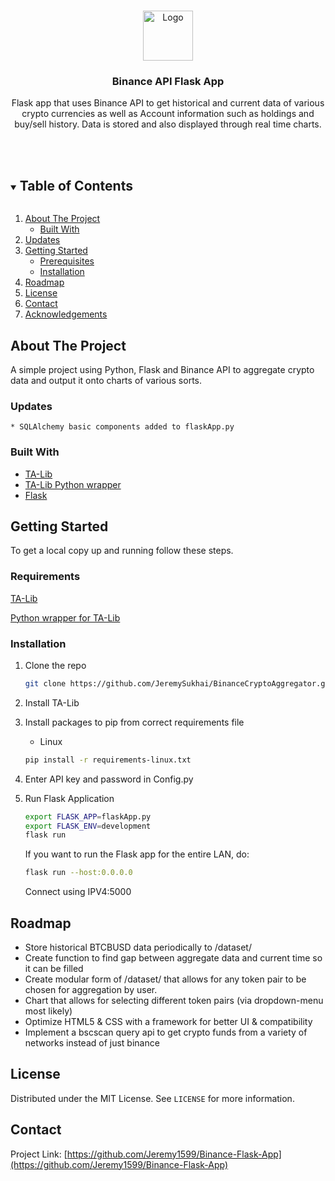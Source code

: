 <!--
*** Thanks for checking out the Best-README-Template. If you have a suggestion
*** that would make this better, please fork the repo and create a pull request
*** or simply open an issue with the tag "enhancement".
*** Thanks again! Now go create something AMAZING! :D
***
***
***
*** To avoid retyping too much info. Do a search and replace for the following:
*** github_username, repo_name, twitter_handle, email, project_title, project_description
-->



<!-- PROJECT SHIELDS -->
<!--
*** I'm using markdown "reference style" links for readability.
*** Reference links are enclosed in brackets [ ] instead of parentheses ( ).
*** See the bottom of this document for the declaration of the reference variables
*** for contributors-url, forks-url, etc. This is an optional, concise syntax you may use.
*** https://www.markdownguide.org/basic-syntax/#reference-style-links
-->

<!-- PROJECT LOGO -->
<br />
<p align="center">
  <a href="https://github.com/Jeremy1599/Binance-Flask-App">
    <img src="https://public.bnbstatic.com/image/cms/blog/20200707/631c823b-886e-4e46-b12f-29e5fdc0882e.png" alt="Logo" width="80" height="80">
  </a>

<h3 align="center">Binance API Flask App</h3>

  <p align="center">
    Flask app that uses Binance API to get historical and current data of various crypto currencies as well as Account information such as holdings and buy/sell history.
    Data is stored and also displayed through real time charts.
    <br />
    <br />
    <br />
  </p>
</p>



<!-- TABLE OF CONTENTS -->
<details open="open">
  <summary><h2 style="display: inline-block">Table of Contents</h2></summary>
  <ol>
    <li>
      <a href="#about-the-project">About The Project</a>
      <ul>
        <li><a href="#built-with">Built With</a></li>
      </ul>
    </li>
    <li><a href="#updates">Updates</a></li>
    <li>
      <a href="#getting-started">Getting Started</a>
      <ul>
        <li><a href="#prerequisites">Prerequisites</a></li>
        <li><a href="#installation">Installation</a></li>
      </ul>
    </li>
    <li><a href="#roadmap">Roadmap</a></li>
    <li><a href="#license">License</a></li>
    <li><a href="#contact">Contact</a></li>
    <li><a href="#acknowledgements">Acknowledgements</a></li>
  </ol>
</details>



<!-- ABOUT THE PROJECT -->

## About The Project

A simple project using Python, Flask and Binance API to aggregate crypto data and output it onto charts of various
sorts.

### Updates

    * SQLAlchemy basic components added to flaskApp.py

### Built With

* [TA-Lib](https://ta-lib.org/)
* [TA-Lib Python wrapper](https://mrjbq7.github.io/ta-lib/install.html)
* [Flask](https://flask.palletsprojects.com/en/2.0.x/)

<!-- GETTING STARTED -->

## Getting Started

To get a local copy up and running follow these steps.

### Requirements

  <a href="https://ta-lib.org/hdr_dw.html">TA-Lib</a>

  <a href="https://mrjbq7.github.io/ta-lib/install.html">Python wrapper for TA-Lib</a>

### Installation

1. Clone the repo
   ```sh
   git clone https://github.com/JeremySukhai/BinanceCryptoAggregator.git
   ```
2. Install TA-Lib


4. Install packages to pip from correct requirements file

    * Linux
    ```sh
    pip install -r requirements-linux.txt
    ```

5. Enter API key and password in Config.py
   

7. Run Flask Application
   ```sh
   export FLASK_APP=flaskApp.py
   export FLASK_ENV=development
   flask run
   ```

   If you want to run the Flask app for the entire LAN, do:
   ```sh
   flask run --host:0.0.0.0
   ```
   Connect using IPV4:5000

<!-- ROADMAP -->

## Roadmap

* Store historical BTCBUSD data periodically to /dataset/
* Create function to find gap between aggregate data and current time so it can be filled
* Create modular form of /dataset/ that allows for any token pair to be chosen for aggregation by user.
* Chart that allows for selecting different token pairs (via dropdown-menu most likely)
* Optimize HTML5 & CSS with a framework for better UI & compatibility
* Implement a bscscan query api to get crypto funds from a variety of networks instead of just binance

<!-- LICENSE -->

## License

Distributed under the MIT License. See `LICENSE` for more information.



<!-- CONTACT -->

## Contact

Project Link: [https://github.com/Jeremy1599/Binance-Flask-App](https://github.com/Jeremy1599/Binance-Flask-App)






<!-- MARKDOWN LINKS & IMAGES -->
<!-- https://www.markdownguide.org/basic-syntax/#reference-style-links -->

[contributors-shield]: https://img.shields.io/github/contributors/github_username/repo.svg?style=for-the-badge

[contributors-url]: https://github.com/github_username/repo/graphs/contributors

[forks-shield]: https://img.shields.io/github/forks/github_username/repo.svg?style=for-the-badge

[forks-url]: https://github.com/github_username/repo/network/members

[stars-shield]: https://img.shields.io/github/stars/github_username/repo.svg?style=for-the-badge

[stars-url]: https://github.com/github_username/repo/stargazers

[issues-shield]: https://img.shields.io/github/issues/github_username/repo.svg?style=for-the-badge

[issues-url]: https://github.com/github_username/repo/issues

[license-shield]: https://img.shields.io/github/license/github_username/repo.svg?style=for-the-badge

[license-url]: https://github.com/github_username/repo/blob/master/LICENSE.txt

[linkedin-shield]: https://img.shields.io/badge/-LinkedIn-black.svg?style=for-the-badge&logo=linkedin&colorB=555

[linkedin-url]: https://linkedin.com/in/github_username
